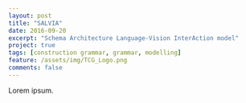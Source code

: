 ```yaml
---
layout: post
title: "SALVIA"
date: 2016-09-20
excerpt: "Schema Architecture Language-Vision InterAction model"
project: true
tags: [construction grammar, grammar, modelling]
feature: /assets/img/TCG_Logo.png
comments: false
---
```


Lorem ipsum.